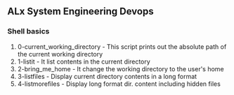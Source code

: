 ## ALx System Engineering Devops
### Shell basics
1. 0-current_working_directory - This script prints out the absolute path of the current working directory
2. 1-listit - It list contents in the current directory
3. 2-bring_me_home - It change the working directory to the user's home
4. 3-listfiles - Display current directory contents in a long format
5. 4-listmorefiles - Display long format dir. content including hidden files
